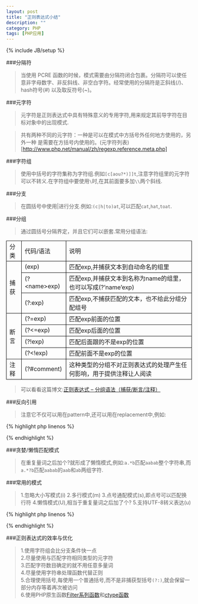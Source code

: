 ```yaml
---
layout: post
title: "正则表达式小结"
description: ""
category: PHP
tags: [PHP应用]
---
```

{% include JB/setup %}
<style>
    tr,td {
        border: 1px solid black
    }
</style>
###分隔符

>当使用 PCRE 函数的时候，模式需要由分隔符闭合包裹。分隔符可以使任意非字母数字、非反斜线、非空白字符。经常使用的分隔符是正斜线(/)、hash符号(#) 以及取反符号(~)。

###元字符

>元字符是正则表达式中具有特殊意义的专用字符,用来规定其前导字符在目标对象中的出现模式.

>共有两种不同的元字符：一种是可以在模式中方括号外任何地方使用的，另外一种 是需要在方括号内使用的。(元字符列表)[http://www.php.net/manual/zh/regexp.reference.meta.php]

<!--more-->
###字符组

>使用中括号的字符集称为字符组.例如`[c[aou?*)]]t`,注意字符组里的元字符可以不转义.在字符组中要使用`\`时,在其前面要多加`\\`两个斜线.

###分支

>在圆括号中使用|进行分支.例如:`(c|h|to)at`,可以匹配`cat`,`hat`,`toat`.

###分组

>通过圆括号分隔界定，并且它们可以嵌套.常用分组语法:

<table cellspacing="0">
<tbody>
<tr>
<td>分类</td>
<td>代码/语法</td>
<td>说明</td>
</tr>
<tr>
<td rowspan="3">捕获</td>
<td>(exp)</td>
<td>匹配exp,并捕获文本到自动命名的组里</td>
</tr>
<tr>
<td>(?&lt;name&gt;exp)</td>
<td>匹配exp,并捕获文本到名称为name的组里，也可以写成(?’name’exp)</td>
</tr>
<tr>
<td>(?:exp)</td>
<td>匹配exp,不捕获匹配的文本，也不给此分组分配组号</td>
</tr>
<tr>
<td rowspan="4">断言</td>
<td>(?=exp)</td>
<td>匹配exp前面的位置</td>
</tr>
<tr>
<td>(?&lt;=exp)</td>
<td>匹配exp后面的位置</td>
</tr>
<tr>
<td>(?!exp)</td>
<td>匹配后面跟的不是exp的位置</td>
</tr>
<tr>
<td>(?&lt;!exp)</td>
<td>匹配前面不是exp的位置</td>
</tr>
<tr>
<td rowspan="1">注释</td>
<td>(?#comment)</td>
<td>这种类型的分组不对正则表达式的处理产生任何影响，用于提供注释让人阅读</td>
</tr>
</tbody>
</table>

>可以看看这篇博文:[正则表达式 – 分组语法（捕获/断言/注释）](http://www.anrip.com/post/1126)

###反向引用

>注意它不仅可以用在pattern中,还可以用在replacement中,例如:

{% highlight php linenos %}
<?php
$str = '\*?123';
$str = preg_replace('~[\\\*?]+(\d+)~', '\1', $str);
var_dump($str);
?>
{% endhighlight %}

###贪婪/懒惰匹配模式

>在重复量词之后加个?就形成了懒惰模式,例如:`a.*b`匹配`aabab`整个字符串,而`a.*?b`匹配`aabab`的`aab`和`ab`两组字符.

###常用的模式

>1.忽略大小写模式\(i\)
>2.多行模式\(m\)
>3.点号通配模式\(s\),即点号可以匹配换行符
>4.懒惰模式\(U\),相当于重复量词之后加了个?
>5.支持UTF-8转义表达\(u\)

{% highlight php linenos %}
<?php
$str = '你好世界';
preg_match('~[\x{4e00}-\x{9fa5}]+~u', $str, $matches);
var_dump($matches);
?>
{% endhighlight %}

###正则表达式的效率与优化

>1.使用字符组会比分支条件快一点<br />
>2.尽量使用与匹配字符相同类型的元字符<br />
>3.匹配字符数目确定的就不用任意多量词<br />
>4.尽量使用字符串处理函数代替正则<br />
>5.合理使用括号,每使用一个普通括号,而不是非捕获型括号`(?:)`,就会保留一部分内存等着再次被访问<br />
>6.使用PHP原生函数[Filter系列函数](http://www.php.net/manual/zh/ref.filter.php)和[ctype函数](http://www.php.net/manual/zh/ref.ctype.php)